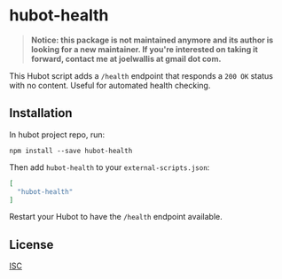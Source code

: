 # hubot-health

> **Notice: this package is not maintained anymore and its author is looking for a new maintainer. If you're interested on taking it forward, contact me at joelwallis at gmail dot com.**

This Hubot script adds a `/health` endpoint that responds a `200 OK` status with no content. Useful for automated health checking.

## Installation

In hubot project repo, run:

```
npm install --save hubot-health
```

Then add `hubot-health` to your `external-scripts.json`:

```json
[
  "hubot-health"
]
```

Restart your Hubot to have the `/health` endpoint available.

## License

[ISC](license)
